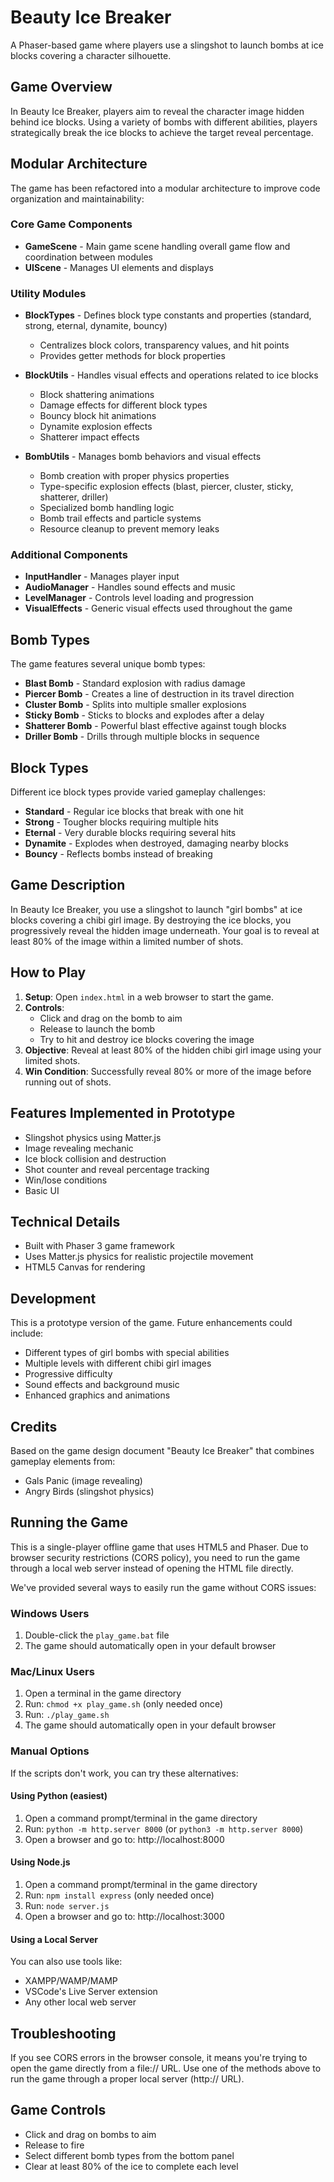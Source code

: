 # Beauty Ice Breaker

A Phaser-based game where players use a slingshot to launch bombs at ice blocks covering a character silhouette.

## Game Overview

In Beauty Ice Breaker, players aim to reveal the character image hidden behind ice blocks. Using a variety of bombs with different abilities, players strategically break the ice blocks to achieve the target reveal percentage.

## Modular Architecture

The game has been refactored into a modular architecture to improve code organization and maintainability:

### Core Game Components

- **GameScene** - Main game scene handling overall game flow and coordination between modules
- **UIScene** - Manages UI elements and displays

### Utility Modules

- **BlockTypes** - Defines block type constants and properties (standard, strong, eternal, dynamite, bouncy)
  - Centralizes block colors, transparency values, and hit points
  - Provides getter methods for block properties

- **BlockUtils** - Handles visual effects and operations related to ice blocks
  - Block shattering animations
  - Damage effects for different block types
  - Bouncy block hit animations
  - Dynamite explosion effects
  - Shatterer impact effects

- **BombUtils** - Manages bomb behaviors and visual effects
  - Bomb creation with proper physics properties
  - Type-specific explosion effects (blast, piercer, cluster, sticky, shatterer, driller)
  - Specialized bomb handling logic
  - Bomb trail effects and particle systems
  - Resource cleanup to prevent memory leaks

### Additional Components

- **InputHandler** - Manages player input
- **AudioManager** - Handles sound effects and music
- **LevelManager** - Controls level loading and progression
- **VisualEffects** - Generic visual effects used throughout the game

## Bomb Types

The game features several unique bomb types:

- **Blast Bomb** - Standard explosion with radius damage
- **Piercer Bomb** - Creates a line of destruction in its travel direction
- **Cluster Bomb** - Splits into multiple smaller explosions
- **Sticky Bomb** - Sticks to blocks and explodes after a delay
- **Shatterer Bomb** - Powerful blast effective against tough blocks
- **Driller Bomb** - Drills through multiple blocks in sequence

## Block Types

Different ice block types provide varied gameplay challenges:

- **Standard** - Regular ice blocks that break with one hit
- **Strong** - Tougher blocks requiring multiple hits
- **Eternal** - Very durable blocks requiring several hits
- **Dynamite** - Explodes when destroyed, damaging nearby blocks
- **Bouncy** - Reflects bombs instead of breaking

## Game Description

In Beauty Ice Breaker, you use a slingshot to launch "girl bombs" at ice blocks covering a chibi girl image. By destroying the ice blocks, you progressively reveal the hidden image underneath. Your goal is to reveal at least 80% of the image within a limited number of shots.

## How to Play

1. **Setup**: Open `index.html` in a web browser to start the game.
2. **Controls**:
   - Click and drag on the bomb to aim
   - Release to launch the bomb
   - Try to hit and destroy ice blocks covering the image
3. **Objective**: Reveal at least 80% of the hidden chibi girl image using your limited shots.
4. **Win Condition**: Successfully reveal 80% or more of the image before running out of shots.

## Features Implemented in Prototype

- Slingshot physics using Matter.js
- Image revealing mechanic
- Ice block collision and destruction
- Shot counter and reveal percentage tracking
- Win/lose conditions
- Basic UI

## Technical Details

- Built with Phaser 3 game framework
- Uses Matter.js physics for realistic projectile movement
- HTML5 Canvas for rendering

## Development

This is a prototype version of the game. Future enhancements could include:
- Different types of girl bombs with special abilities
- Multiple levels with different chibi girl images
- Progressive difficulty
- Sound effects and background music
- Enhanced graphics and animations

## Credits

Based on the game design document "Beauty Ice Breaker" that combines gameplay elements from:
- Gals Panic (image revealing)
- Angry Birds (slingshot physics)

## Running the Game

This is a single-player offline game that uses HTML5 and Phaser. Due to browser security restrictions (CORS policy), you need to run the game through a local web server instead of opening the HTML file directly.

We've provided several ways to easily run the game without CORS issues:

### Windows Users

1. Double-click the `play_game.bat` file
2. The game should automatically open in your default browser

### Mac/Linux Users

1. Open a terminal in the game directory
2. Run: `chmod +x play_game.sh` (only needed once)
3. Run: `./play_game.sh`
4. The game should automatically open in your default browser

### Manual Options

If the scripts don't work, you can try these alternatives:

#### Using Python (easiest)

1. Open a command prompt/terminal in the game directory
2. Run: `python -m http.server 8000` (or `python3 -m http.server 8000`)
3. Open a browser and go to: http://localhost:8000

#### Using Node.js

1. Open a command prompt/terminal in the game directory
2. Run: `npm install express` (only needed once)
3. Run: `node server.js`
4. Open a browser and go to: http://localhost:3000

#### Using a Local Server

You can also use tools like:
- XAMPP/WAMP/MAMP
- VSCode's Live Server extension
- Any other local web server

## Troubleshooting

If you see CORS errors in the browser console, it means you're trying to open the game directly from a file:// URL. Use one of the methods above to run the game through a proper local server (http:// URL).

## Game Controls

- Click and drag on bombs to aim
- Release to fire
- Select different bomb types from the bottom panel
- Clear at least 80% of the ice to complete each level 
